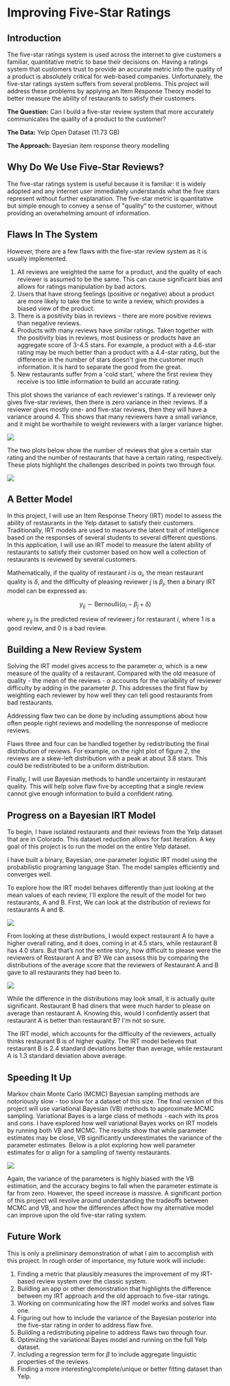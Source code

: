 # Improving Five-Star Ratings

## Introduction

The five-star ratings system is used across the internet to give customers a familiar, quantitative metric to base their decisions on. Having a ratings system that customers trust to provide an accurate metric into the quality of a product is absolutely critical for web-based companies. Unfortunately, the five-star ratings system suffers from several problems. This project will address these problems by applying an Item Response Theory model to better measure the ability of restaurants to satisfy their customers.

**The Question:** Can I build a five-star review system that more accurately communicates the quality of a product to the customer?

**The Data:** Yelp Open Dataset (11.73 GB)

**The Approach:** Bayesian item response theory modelling

## Why Do We Use Five-Star Reviews?

The five-star ratings system is useful because it is familiar: it is widely adopted and any internet user immediately understands what the five stars represent without further explanation. The five-star metric is quantitative but simple enough to convey a sense of "quality" to the customer, without providing an overwhelming amount of information.

## Flaws In The System

However, there are a few flaws with the five-star review system as it is usually implemented. 

1. All reviews are weighted the same for a product, and the quality of each reviewer is assumed to be the same. This can cause significant bias and allows for ratings manipulation by bad actors. 
2. Users that have strong feelings (positive or negative) about a product are more likely to take the time to write a review, which provides a biased view of the product. 
3. There is a positivity bias in reviews - there are more positive reviews than negative reviews.
4. Products with many reviews have similar ratings. Taken together with the positivity bias in reviews, most business or products have an aggregate score of 3-4.5 stars. For example, a product with a 4.6-star rating may be much better than a product with a 4.4-star rating, but the difference in the number of stars doesn't give the customer much information. It is hard to separate the good from the great.
5. New restaurants suffer from a 'cold start,' where the first review they receive is too little information to build an accurate rating.

This plot shows the variance of each reviewer's ratings. If a reviewer only gives five-star reviews, then there is zero variance in their reviews. If a reviewer gives mostly one- and five-star reviews, then they will have a variance around 4. This shows that many reviewers have a small variance, and it might be worthwhile to weight reviewers with a larger variance higher.

![](/figures/reviewer_variance.png)

The two plots below show the number of reviews that give a certain star rating and the number of restaurants that have a certain rating, respectively. These plots highlight the challenges described in points two through four.

![](/figures/ratings_dist.png)


## A Better Model

In this project, I will use an Item Response Theory (IRT) model to assess the ability of restaurants in the Yelp dataset to satisfy their customers. Traditionally, IRT models are used to measure the latent trait of intelligence based on the responses of several students to several different questions. In this application, I will use an IRT model to measure the latent ability of restaurants to satisfy their customer based on how well a collection of restaurants is reviewed by several customers.

Mathematically, if the quality of restaurant $i$ is $\alpha_i$, the mean restaurant quality is $\delta$, and the difficulty of pleasing reviewer $j$ is $\beta_j$, then a binary IRT model can be expressed as:

$$y_{ij} \sim \text{Bernoulli}(\alpha_i - \beta_j + \delta)$$

where $y_{ij}$ is the predicted review of reviewer $j$ for restaurant $i$, where 1 is a good review, and 0 is a bad review.

## Building a New Review System

Solving the IRT model gives access to the parameter $\alpha$, which is a new measure of the quality of a restaurant. Compared with the old measure of quality - the mean of the reviews - $\alpha$ accounts for the variability of reviewer difficulty by adding in the parameter $\beta$. This addresses the first flaw by weighting each reviewer by how well they can tell good restaurants from bad restaurants.

Addressing flaw two can be done by including assumptions about how often people right reviews and modelling the nonresponse of mediocre reviews.

Flaws three and four can be handled together by redistributing the final distribution of reviews. For example, on the right plot of figure 2, the reviews are a skew-left distribution with a peak at about 3.8 stars. This could be redistributed to be a uniform distribution.

Finally, I will use Bayesian methods to handle uncertainty in restaurant quality. This will help solve flaw five by accepting that a single review cannot give enough information to build a confident rating.

## Progress on a Bayesian IRT Model

To begin, I have isolated restaurants and their reviews from the Yelp dataset that are in Colorado. This dataset reduction allows for fast iteration. A key goal of this project is to run the model on the entire Yelp dataset.

I have built a binary, Bayesian, one-parameter logistic IRT model using the probabilistic programing language Stan. The model samples efficiently and converges well.

To explore how the IRT model behaves differently than just looking at the mean values of each review, I'll explore the result of the model for two restaurants, A and B. First, We can look at the distribution of reviews for restaurants A and B.

![](/figures/dist_reviews_AB.png)

From looking at these distributions, I would expect restaurant A to have a higher overall rating, and it does, coming in at 4.5 stars, while restaurant B has 4.0 stars. But that’s not the entire story, how difficult to please were the reviewers of Restaurant A and B? We can assess this by comparing the distributions of the average score that the reviewers of Restaurant A and B gave to all restaurants they had been to.

![](/figures/dist_avg_user_reviews.png)

While the difference in the distributions may look small, it is actually quite significant. Restaurant B had diners that were much harder to please on average than restaurant A. Knowing this, would I confidently assert that restaurant A is better than restaurant B? I'm not so sure. 

The IRT model, which accounts for the difficulty of the reviewers, actually thinks restaurant B is of higher quality. The IRT model believes that restaurant B is 2.4 standard deviations better than average, while restaurant A is 1.3 standard deviation above average.

## Speeding It Up

Markov chain Monte Carlo (MCMC) Bayesian sampling methods are notoriously slow - too slow for a dataset of this size. The final version of this project will use variational Bayesian (VB) methods to approximate MCMC sampling. Variational Bayes is a large class of methods - each with its pros and cons. I have explored how well variational Bayes works on IRT models by running both VB and MCMC. The results show that while parameter estimates may be close, VB significantly underestimates the variance of the parameter estimates. Below is a plot exploring how well parameter estimates for $\alpha$ align for a sampling of twenty restaurants.

![](/figures/mcmc_vb_comparison.png)

Again, the variance of the parameters is highly biased with the VB estimation, and the accuracy begins to fall when the parameter estimate is far from zero. However, the speed increase is massive. A significant portion of this project will revolve around understanding the tradeoffs between MCMC and VB, and how the differences affect how my alternative model can improve upon the old five-star rating system.


## Future Work

This is only a preliminary demonstration of what I aim to accomplish with this project. In rough order of importance, my future work will include:

1. Finding a metric that plausibly measures the improvement of my IRT-based review system over the classic system.
2. Building an app or other demonstration that highlights the difference between my IRT approach and the old approach to five-star ratings.
3. Working on communicating how the IRT model works and solves flaw one.
4. Figuring out how to include the variance of the Bayesian posterior into the five-star rating in order to address flaw five.
5. Building a redistributing pipeline to address flaws two through four.
6. Optimizing the variational Bayes model and running on the full Yelp dataset.
7. Including a regression term for $\beta$ to include aggregate linguistic properties of the reviews.
8. Finding a more interesting/complete/unique or better fitting dataset than Yelp.


























